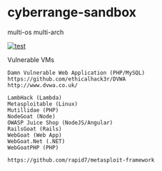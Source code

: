# cyberrange-sandbox
multi-os multi-arch

[![test](https://github.com/githubfoam/cyberrange-sandbox/workflows/CI/badge.svg)](https://github.com/githubfoam/cyberrange-sandbox/actions?query=workflow%3A%CI%22+branch%3Adev)

Vulnerable VMs  
~~~~
Damn Vulnerable Web Application (PHP/MySQL)
https://github.com/ethicalhack3r/DVWA
http://www.dvwa.co.uk/

LambHack (Lambda)
Metasploitable (Linux)
Mutillidae (PHP)
NodeGoat (Node)
OWASP Juice Shop (NodeJS/Angular)
RailsGoat (Rails)
WebGoat (Web App)
WebGoat.Net (.NET)
WebGoatPHP (PHP)

https://github.com/rapid7/metasploit-framework
~~~~
